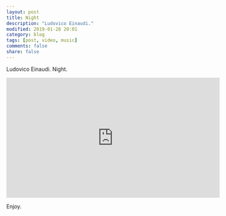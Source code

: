 ```yaml
---
layout: post
title: Night
description: "Ludovico Einaudi."
modified: 2019-01-28 20:01
category: blog
tags: [post, video, music]
comments: false
share: false
---
```


Ludovico Einaudi. Night.

<div class="responsive-embed responsive-embed-16by9">
<iframe width="560" height="315" src="https://www.youtube.com/embed/k9NM-yK1C2I" frameborder="0" allow="accelerometer; autoplay; encrypted-media; gyroscope; picture-in-picture" allowfullscreen></iframe>
</div>

Enjoy.
